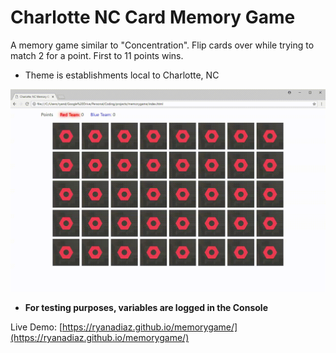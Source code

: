 # Charlotte NC Card Memory Game
A memory game similar to "Concentration". Flip cards over while trying to match 2 for a point. First to 11 points wins.

* Theme is establishments local to Charlotte, NC

![](https://github.com/ryanadiaz/memorygame/blob/master/memorygame.gif)

* **For testing purposes, variables are logged in the Console**

Live Demo: [https://ryanadiaz.github.io/memorygame/](https://ryanadiaz.github.io/memorygame/)
